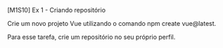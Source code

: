 [M1S10] Ex 1 - Criando repositório

Crie um novo projeto Vue utilizando o comando npm create vue@latest.

Para esse tarefa, crie um repositório no seu próprio perfil.
